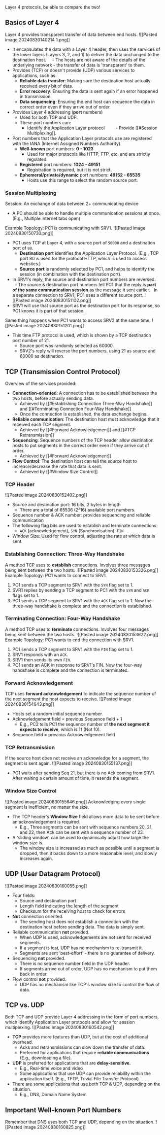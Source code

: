 Layer 4 protocols, be able to compare the two!
## Basics of Layer 4
Layer 4 provides transparent transfer of data between end hosts.
![[Pasted image 20240830140214 1.png]]
- It encapsulates the data with a Layer 4 header, then uses the services of the lower layers (Layers 3, 2, and 1) to deliver the data unchanged to the destination host.
    - The hosts are not aware of the details of the underlying network - the transfer of data is 'transparent' to them.
- Provides (TCP) or doesn't provide (UDP) various services to applications, such as:
	- **Reliable data transfer**: Making sure the destination host actually received every bit of data.
	- **Error recovery**: Ensuring the data is sent again if an error happened in transmission.
	- **Data sequencing**: Ensuring the end host can sequence the data in correct order even if they arrive out of order.
- Provides Layer 4 addressing (**port** numbers)
	- Used for both TCP and UDP.
	- These port numbers can:
		- Identify the Application Layer protocol
	        - Provide [[#Session Multiplexing]].
- Port numbers that the Application Layer protocols use are registered with the IANA (Internet Assigned Numbers Authority).
	- **Well-known** port numbers: **0 - 1023**
		- Used for major protocols like HTTP, FTP, etc, and are strictly regulated.
	- **Registered** port numbers: **1024 - 49151**
		- Registration is required, but it is not strict.
	- **Ephemeral/private/dynamic** port numbers: **49152 - 65535**
		- Hosts use this range to select the random source port.
### Session Multiplexing
Session: An exchange of data between 2+ communicating device
- A PC should be able to handle multiple communication sessions at once. (E.g., Multiple internet tabs open)

Example Topology: PC1 is communicating with SRV1. ![[Pasted image 20240830150730.png]]
- PC1 uses TCP at Layer 4, with a source port of `50000` and a destination port of `80`.
	- **Destination port** identifies the Application Layer Protocol. (E.g., TCP port 80 is used for the protocol HTTP, which is used to access websites.)
	- **Source port** is randomly selected by PC1, and helps to identify the session (in combination with the destination port).
- In SRV1's reply, the source and destination port numbers are reversed.
    - The source & destination port numbers tell PC1 that the reply is **part of the same communication session** as the message it sent earlier.
 
In a separate connection to SRV1, PC1 uses a different source port.
![[Pasted image 20240830151102.png]]
- SRV1 will use that source port as the destination port for its response, so PC1 knows it is part of that session.

Same thing happens when PC1 wants to access SRV2 at the same time.
![[Pasted image 20240830151201.png]]
- This time FTP protocol is used, which is shown by a TCP destination port number of 21.
	- Source port was randomly selected as 60000.
	- SRV2's reply will reverse the port numbers, using 21 as source and 60000 as destination.
## TCP (Transmission Control Protocol)
Overview of the services provided:
- **Connection-oriented**: A connection has to be established between the two hosts, before actually sending data. 
	- Achieved by [[#Establishing Connection Three-Way Handshake]] and [[#Terminating Connection Four-Way Handshake]]
	- Once the connection is established, the data exchange begins.
- **Reliable communication**: The destination host must acknowledge that it received each TCP segment.
	- Achieved by [[#Forward Acknowledgement]] and [[#TCP Retransmission]]
- **Sequencing**: Sequence numbers of the TCP header allow destination hosts to put segments in the correct order even if they arrive out of order.
	- Achieved by [[#Forward Acknowledgement]]
- **Flow Control**: The destination host can tell the source host to increase/decrease the rate that data is sent.
	- Achieved by [[#Window Size Control]]
### TCP Header
![[Pasted image 20240830152402.png]]
- Source and destination port: 16 bits, 2 bytes in length
	- There are a total of 65536 (2^16) available port numbers.
- Sequence number & ACK number: provides sequencing and reliable communication
- The following flag bits are used to establish and terminate connections:
	- `ACK` (acknowledgement), `SYN` (Synchronisation), `FIN`
- Window Size: Used for flow control, adjusting the rate at which data is sent.
### Establishing Connection: Three-Way Handshake
A method TCP uses to **establish** connections. Involves three messages being sent between the two hosts.
![[Pasted image 20240830153326.png]]
Example Topology: PC1 wants to connect to SRV1.
1. PC1 sends a TCP segment to SRV1 with the `SYN` flag set to 1.
2. SVR1 replies by sending a TCP segment to PC1 with the `SYN` and `ACK` flags set to 1.
3. PC1 sends a TCP segment to SRV1 with the `ACK` flag set to 1.
Now the three-way handshake is complete and the connection is established.
### Terminating Connection: Four-Way Handshake
A method TCP uses to **terminate** connections. Involves four messages being sent between the two hosts.
![[Pasted image 20240830153622.png]]
Example Topology: PC1 wants to end the connection with SRV1.
1. PC1 sends a TCP segment to SRV1 with the `FIN` flag set to 1.
2. SRV1 responds with an `ACK`.
3. SRV1 then sends its own `FIN`.
4. PC1 sends an ACK in response to SRV1's FIN.
Now the four-way handshake is complete and the connection is terminated.
### Forward Acknowledgement
TCP uses **forward acknowledgement** to indicate the sequence number of the next segment the host expects to receive.
![[Pasted image 20240830154643.png]]
- Hosts set a random initial sequence number.
- Acknowledgement field = previous Sequence field + 1
	- E.g., PC2 tells PC1 the sequence number of **the next segment it expects to receive**, which is 11 (Not 10).
- Sequence field = previous Acknowledgement field
### TCP Retransmission
If the source host does not receive an acknowledge for a segment, the segment is sent again.
![[Pasted image 20240830155137.png]]
- PC1 waits after sending Seq 21, but there is no Ack coming from SRV1. After waiting a certain amount of time, it resends the segment.
### Window Size Control
![[Pasted image 20240830155646.png]]
Acknowledging every single segment is inefficient, no matter the size.
- The TCP header's **Window Size** field allows more data to be sent before an acknowledgement is required.
	- E.g., Three segments can be sent with sequence numbers 20, 21, and 22, then Ack can be sent with a sequence number of 23.
- A 'sliding window' can be used to dynamically adjust how large the window size is.
	- The window size is increased as much as possible until a segment is dropped, then it backs down to a more reasonable level, and slowly increases again.
## UDP (User Datagram Protocol)
![[Pasted image 20240830160055.png]]
- Four fields:
	- Source and destination port
	- Length field indicating the length of the segment
	- Checksum for the receiving host to check for errors
- **Not** connection oriented.
	- The sending host does not establish a connection with the destination host before sending data. The data is simply sent.
- Reliable communication **not** provided.
	- When UDP is used, acknowledgements are not sent for received segments.
	- If a segment is lost, UDP has no mechanism to re-transmit it.
	- Segments are sent 'best-effort' - there is no guarantee of delivery.
- Sequencing **not** provided.
	- There is no sequence number field in the UDP header.
	- If segments arrive out of order, UDP has no mechanism to put them back in order.
- Flow control **not** provided.
	- UDP has no mechanism like TCP's window size to control the flow of data.
## TCP vs. UDP
Both TCP and UDP provide Layer 4 addressing in the form of port numbers, which identify Application Layer protocols and allow for session multiplexing.
![[Pasted image 20240830160542.png]]
- **TCP** provides more features than UDP, but at the cost of additional overhead.
	- Acks and retransmissions can slow down the transfer of data.
	- Preferred for applications that require **reliable communications** (E.g., downloading a file).
- **UDP** is preferred for applications that are **delay-sensitive.**
	- E.g., Real-time voice and video
	- Some applications that use UDP can provide reliability within the application itself. (E.g., TFTP, Trivial File Transfer Protocol)
- There are some applications that use both TCP & UDP, depending on the situation.
	- E.g., DNS, Domain Name System
## Important Well-known Port Numbers
Remember that DNS uses both TCP and UDP, depending on the situation.
![[Pasted image 20240830160825.png]]